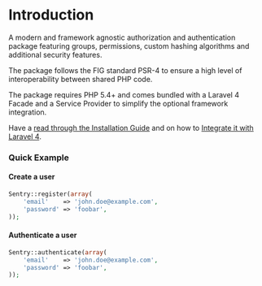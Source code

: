 # Introduction

A modern and framework agnostic authorization and authentication package featuring groups, permissions, custom hashing algorithms and additional security features.

The package follows the FIG standard PSR-4 to ensure a high level of interoperability between shared PHP code.

The package requires PHP 5.4+ and comes bundled with a Laravel 4 Facade and a Service Provider to simplify the optional framework integration.

Have a [read through the Installation Guide](#installation) and on how to [Integrate it with Laravel 4](#laravel-4).

### Quick Example

#### Create a user

```php
Sentry::register(array(
	'email'    => 'john.doe@example.com',
	'password' => 'foobar',
));
```

#### Authenticate a user

```php
Sentry::authenticate(array(
	'email'    => 'john.doe@example.com',
	'password' => 'foobar',
));
```
